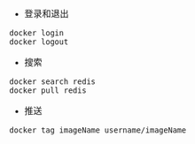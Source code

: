 <font face="SimSun" size=3>

- 登录和退出

~~~
docker login 
docker logout
~~~

- 搜索

~~~
docker search redis
docker pull redis
~~~

- 推送
~~~
docker tag imageName username/imageName
~~~

</font>